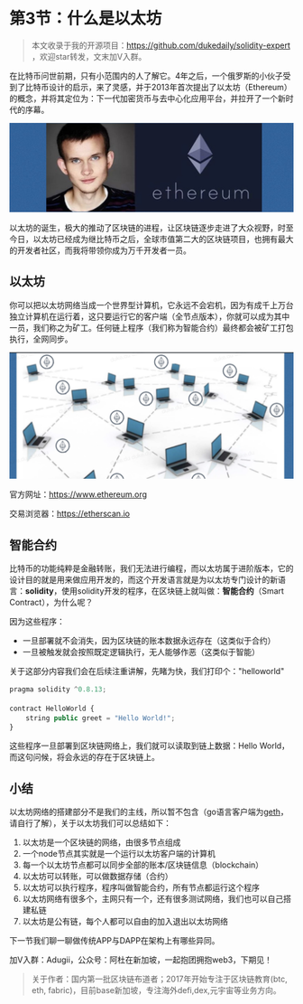#  第3节：什么是以太坊

>  本文收录于我的开源项目：https://github.com/dukedaily/solidity-expert ，欢迎star转发，文末加V入群。



在比特币问世前期，只有小范围内的人了解它。4年之后，一个俄罗斯的小伙子受到了比特币设计的启示，来了灵感，并于2013年首次提出了以太坊（Ethereum）的概念，并将其定位为：下一代加密货币与去中心化应用平台，并拉开了一个新时代的序幕。

![v_ethereum](assets/v_ethereum.png)



以太坊的诞生，极大的推动了区块链的进程，让区块链逐步走进了大众视野，时至今日，以太坊已经成为继比特币之后，全球市值第二大的区块链项目，也拥有最大的开发者社区，而我将带领你成为万千开发者一员。



## 以太坊

你可以把以太坊网络当成一个世界型计算机，它永远不会宕机，因为有成千上万台独立计算机在运行着，这只要运行它的客户端（全节点版本），你就可以成为其中一员，我们称之为矿工。任何链上程序（我们称为智能合约）最终都会被矿工打包执行，全网同步。

![image-20220815202020257](assets/image-20220815202020257.png)

官方网址：https://www.ethereum.org

交易浏览器：https://etherscan.io



## 智能合约

比特币的功能纯粹是金融转账，我们无法进行编程，而以太坊属于进阶版本，它的设计目的就是用来做应用开发的，而这个开发语言就是为以太坊专门设计的新语言：**solidity**，使用solidity开发的程序，在区块链上就叫做：**智能合约**（Smart Contract），为什么呢？

因为这些程序：

- 一旦部署就不会消失，因为区块链的账本数据永远存在（这类似于合约）
- 一旦被触发就会按照既定逻辑执行，无人能够作恶（这类似于智能）



关于这部分内容我们会在后续注重讲解，先睹为快，我们打印个："helloworld"

```js
pragma solidity ^0.8.13;

contract HelloWorld {
    string public greet = "Hello World!";
}
```

这些程序一旦部署到区块链网络上，我们就可以读取到链上数据：Hello World，而这句问候，将会永远的存在于区块链上。



## 小结

以太坊网络的搭建部分不是我们的主线，所以暂不包含（go语言客户端为[geth](https://geth.ethereum.org/)，请自行了解），关于以太坊我们可以总结如下：

1. 以太坊是一个区块链的网络，由很多节点组成
2. 一个node节点其实就是一个运行以太坊客户端的计算机
3. 每一个以太坊节点都可以同步全部的账本/区块链信息（blockchain）
4. 以太坊可以转账，可以做数据存储（合约）
5. 以太坊可以执行程序，程序叫做智能合约，所有节点都运行这个程序
6. 以太坊网络有很多个，主网只有一个，还有很多测试网络，我们也可以自己搭建私链
7. 以太坊是公有链，每个人都可以自由的加入退出以太坊网络



下一节我们聊一聊做传统APP与DAPP在架构上有哪些异同。



加V入群：Adugii，公众号：阿杜在新加坡，一起抱团拥抱web3，下期见！



> 关于作者：国内第一批区块链布道者；2017年开始专注于区块链教育(btc, eth, fabric)，目前base新加坡，专注海外defi,dex,元宇宙等业务方向。
